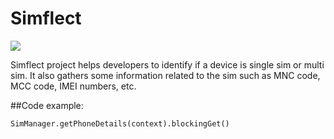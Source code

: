 # Simflect

[![](https://jitpack.io/v/Lighture/simflect.svg)](https://jitpack.io/#Lighture/simflect)

Simflect project helps developers to identify if a device is single sim or multi sim. It also gathers some information related to the sim such as MNC code, MCC code, IMEI numbers, etc.

##Code example:
```
SimManager.getPhoneDetails(context).blockingGet()
```